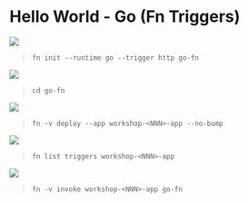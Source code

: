 # Hello World - Go (Fn Triggers)

![](images/userinput.png)
>```
> fn init --runtime go --trigger http go-fn
>```

![](images/userinput.png)
>```
> cd go-fn
>```

![](images/userinput.png)
>```
> fn -v deploy --app workshop-<NNN>-app --no-bump
>```

![](images/userinput.png)
>```
> fn list triggers workshop-<NNN>-app
>```

![](images/userinput.png)
>```
> fn -v invoke workshop-<NNN>-app go-fn
>```
